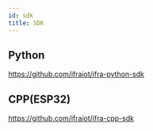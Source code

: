 ```yaml
---
id: sdk
title: SDK
---
```


## Python 
https://github.com/ifraiot/ifra-python-sdk 

## CPP(ESP32) 
https://github.com/ifraiot/ifra-cpp-sdk
